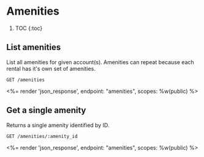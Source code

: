 # Amenities

1. TOC
{:toc}

## List amenities

List all amenities for given account(s). Amenities can repeat because each
rental has it's own set of amenities.

~~~
GET /amenities
~~~

<%= render 'json_response', endpoint: "amenities",
  scopes: %w(public) %>

## Get a single amenity

Returns a single amenity identified by ID.

~~~
GET /amenities/:amenity_id
~~~

<%= render 'json_response', endpoint: "amenities",
  scopes: %w(public) %>
